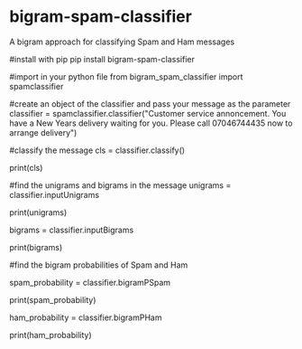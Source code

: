 # bigram-spam-classifier
A bigram approach for classifying Spam and Ham messages

#install with pip 
pip install bigram-spam-classifier

#import in your python file
from bigram_spam_classifier import spamclassifier

#create an object of the classifier and pass your message as the parameter
classifier = spamclassifier.classifier("Customer service annoncement. You have a New Years delivery waiting for you. Please call 07046744435 now to arrange delivery")

#classify the message
cls = classifier.classify()

print(cls)

#find the unigrams and bigrams in the message 
unigrams = classifier.inputUnigrams

print(unigrams)

bigrams = classifier.inputBigrams

print(bigrams)

#find the bigram probabilities of Spam and Ham 

spam_probability = classifier.bigramPSpam

print(spam_probability)

ham_probability = classifier.bigramPHam

print(ham_probability)
